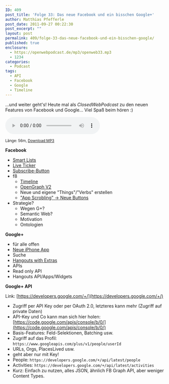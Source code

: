 ```yaml
---
ID: 409
post_title: 'Folge 33: Das neue Facebook und ein bisschen Google+'
author: Matthias Pfefferle
post_date: 2011-09-27 00:22:30
post_excerpt: ""
layout: post
permalink: 409/folge-33-das-neue-facebook-und-ein-bisschen-google/
published: true
enclosure:
  - https://openwebpodcast.de/mp3/openweb33.mp3
  - 1234
categories:
  - Podcast
tags:
  - API
  - Facebook
  - Google
  - Timeline
---
```


...und weiter geht's! Heute mal als _ClosedWebPodcast_ zu den neuen Features von Facebook und Google... Viel Spaß beim hören :)

<audio controls>
  <source src="https://openwebpodcast.de/mp3/openweb33.mp3" type="audio/mpeg">
  Ihr Browser unterstützt diesen Audio-Player nicht.
</audio>

<small>Länge: 56m, [Download MP3](https://openwebpodcast.de/mp3/openweb33.mp3)</small>

**Facebook**
* [Smart Lists](http://www.facebook.com/blog.php?post=10150278932602131)
* [Live Ticker](http://allfacebook.de/news/live-ticker-nun-fur-sehr-viele-facebook-nutzer-online)
* [Subscribe-Button](http://www.facebook.com/about/subscribe)
* f8
  * [Timeline](http://www.facebook.com/about/timeline)
  * [OpenGraph V2](http://allfacebook.de/connect/so-funktioniert-der-neue-open-graph-fur-entwickler)
  * Neue und eigene "Things"/"Verbs" erstellen
  * ["App Scrobling" -> Neue Buttons](http://www.nytimes.com/2011/09/19/business/media/facebook-is-expected-to-unveil-media-sharing-service.html)
* Strategie?
  * Wegen G+?
  * Semantic Web?
  * Motivation
  * Ontologien

**Google+**

* für alle offen
* [Neue iPhone App](https://plus.google.com/102034052532213921839/posts/JzKPakBwHQR)
* Suche
* [Hangouts with Extras](http://googleblog.blogspot.com/2011/09/google-92-93-94-95-96-97-98-99-100.html)
* APIs
* Read only API
* Hangouts API/Apps/Widgets

**Google+ API**

Link: [https://developers.google.com/+/](https://developers.google.com/+/)

* Zugriff per API Key oder per OAuth 2.0, letzteres kann mehr (Zugriff auf private Daten)
* API-Key und Co kann man sich hier holen: [https://code.google.com/apis/console/b/0/](https://code.google.com/apis/console/b/0/)
* Basis-Features: Feld-Selektionen, Batching usw.
* Zugriff auf das Profil: `https://www.googleapis.com/plus/v1/people/userId`
* URLs, Orgs, PlacesLived usw.
* geht aber nur mit Key!
* People: `https://developers.google.com/+/api/latest/people`
* Activities: `https://developers.google.com/+/api/latest/activities`
* Kurz: Einfach zu nutzen, alles JSON, ähnlich FB Graph API, aber weniger Content Types.
